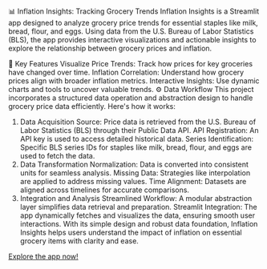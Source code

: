 📊 Inflation Insights: Tracking Grocery Trends
Inflation Insights is a Streamlit app designed to analyze grocery price trends for essential staples like milk, bread, flour, and eggs. Using data from the U.S. Bureau of Labor Statistics (BLS), the app provides interactive visualizations and actionable insights to explore the relationship between grocery prices and inflation.


🌟 Key Features
Visualize Price Trends: Track how prices for key groceries have changed over time.
Inflation Correlation: Understand how grocery prices align with broader inflation metrics.
Interactive Insights: Use dynamic charts and tools to uncover valuable trends.
⚙️ Data Workflow
This project incorporates a structured data operation and abstraction design to handle grocery price data efficiently. Here's how it works:

1. Data Acquisition
Source: Price data is retrieved from the U.S. Bureau of Labor Statistics (BLS) through their Public Data API.
API Registration: An API key is used to access detailed historical data.
Series Identification: Specific BLS series IDs for staples like milk, bread, flour, and eggs are used to fetch the data.
2. Data Transformation
Normalization: Data is converted into consistent units for seamless analysis.
Missing Data: Strategies like interpolation are applied to address missing values.
Time Alignment: Datasets are aligned across timelines for accurate comparisons.
3. Integration and Analysis
Streamlined Workflow: A modular abstraction layer simplifies data retrieval and preparation.
Streamlit Integration: The app dynamically fetches and visualizes the data, ensuring smooth user interactions.
With its simple design and robust data foundation, Inflation Insights helps users understand the impact of inflation on essential grocery items with clarity and ease.

[Explore the app now!](https://inflation-insights-tracking-grocery-trends-ts6nartdbxbstgl24g7.streamlit.app/)

